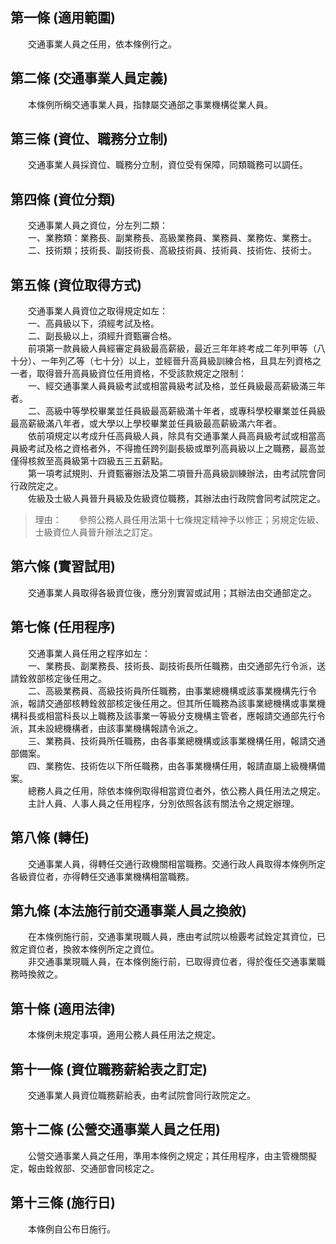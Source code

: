 第一條 (適用範圍)
-----------------
　　交通事業人員之任用，依本條例行之。  


第二條 (交通事業人員定義)
-------------------------
　　本條例所稱交通事業人員，指隸屬交通部之事業機構從業人員。  


第三條 (資位、職務分立制)
-------------------------
　　交通事業人員採資位、職務分立制，資位受有保障，同類職務可以調任。  


第四條 (資位分類)
-----------------
　　交通事業人員之資位，分左列二類：  
　　一、業務類：業務長、副業務長、高級業務員、業務員、業務佐、業務士。  
　　二、技術類；技術長、副技術長、高級技術員、技術員、技術佐、技術士。  


第五條 (資位取得方式)
---------------------
　　交通事業人員資位之取得規定如左：  
　　一、高員級以下，須經考試及格。  
　　二、副長級以上，須經升資甄審合格。  
　　前項第一款員級人員經審定員級最高薪級，最近三年年終考成二年列甲等（八十分）、一年列乙等（七十分）以上，並經晉升高員級訓練合格，且具左列資格之一者，取得晉升高員級資位任用資格，不受該款規定之限制：  
　　一、經交通事業人員員級考試或相當員級考試及格，並任員級最高薪級滿三年者。  
　　二、高級中等學校畢業並任員級最高薪級滿十年者，或專科學校畢業並任員級最高薪級滿八年者，或大學以上學校畢業並任員級最高薪級滿六年者。  
　　依前項規定以考成升任高員級人員，除具有交通事業人員高員級考試或相當高員級考試及格之資格者外，不得擔任跨列副長級或單列高員級以上之職務，最高並僅得核敘至高員級第十四級五三五薪點。  
　　第一項考試規則、升資甄審辦法及第二項晉升高員級訓練辦法，由考試院會同行政院定之。  
　　佐級及士級人員晉升員級及佐級資位職務，其辦法由行政院會同考試院定之。  
> 理由：　　參照公務人員任用法第十七條規定精神予以修正；另規定佐級、士級資位人員晉升辦法之訂定。



第六條 (實習試用)
-----------------
　　交通事業人員取得各級資位後，應分別實習或試用；其辦法由交通部定之。  


第七條 (任用程序)
-----------------
　　交通事業人員任用之程序如左：  
　　一、業務長、副業務長、技術長、副技術長所任職務，由交通部先行令派，送請銓敘部核定後任用之。  
　　二、高級業務員、高級技術員所任職務，由事業總機構或該事業機構先行令派，報請交通部核轉銓敘部核定後任用之。但其所任職務為該事業總機構或事業機構科長或相當科長以上職務及該事業一等級分支機構主管者，應報請交通部先行令派，其未設總機構者，由該事業機構報請令派之。  
　　三、業務員、技術員所任職務，由各事業總機構或該事業機構任用，報請交通部備案。  
　　四、業務佐、技術佐以下所任職務，由各事業機構任用，報請直屬上級機構備案。  
　　總務人員之任用，除依本條例取得相當資位者外，依公務人員任用法之規定。  
　　主計人員、人事人員之任用程序，分別依照各該有關法令之規定辦理。  


第八條 (轉任)
-------------
　　交通事業人員，得轉任交通行政機關相當職務。交通行政人員取得本條例所定各級資位者，亦得轉任交通事業機構相當職務。  


第九條 (本法施行前交通事業人員之換敘)
-------------------------------------
　　在本條例施行前，交通事業現職人員，應由考試院以檢覈考試銓定其資位，已敘定資位者，換敘本條例所定之資位。  
　　非交通事業現職人員，在本條例施行前，已取得資位者，得於復任交通事業職務時換敘之。  


第十條 (適用法律)
-----------------
　　本條例未規定事項，適用公務人員任用法之規定。  


第十一條 (資位職務薪給表之訂定)
-------------------------------
　　交通事業人員資位職務薪給表，由考試院會同行政院定之。  


第十二條 (公營交通事業人員之任用)
---------------------------------
　　公營交通事業人員之任用，準用本條例之規定；其任用程序，由主管機關擬定，報由銓敘部、交通部會同核定之。  


第十三條 (施行日)
-----------------
　　本條例自公布日施行。